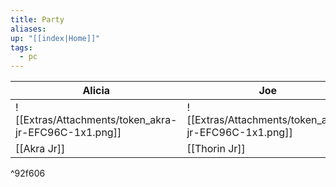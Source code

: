 ```yaml
---
title: Party
aliases: 
up: "[[index|Home]]"
tags:
  - pc
---
```


| Alicia                                               | Joe                                                  | Amy                                                  |
| ---------------------------------------------------- | ---------------------------------------------------- | ---------------------------------------------------- |
| ![[Extras/Attachments/token_akra-jr-EFC96C-1x1.png]] | ![[Extras/Attachments/token_akra-jr-EFC96C-1x1.png]] | ![[Extras/Attachments/token_akra-jr-EFC96C-1x1.png]] |
| [[Akra Jr]]                                          | [[Thorin Jr]]                                        | [[Cassandra Jr]]                                     |

^92f606
